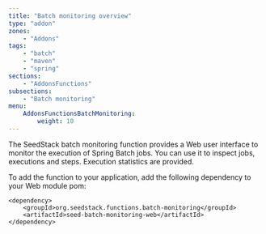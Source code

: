 ```yaml
---
title: "Batch monitoring overview"
type: "addon"
zones:
    - "Addons"
tags:
    - "batch"
    - "maven"
    - "spring"
sections:
    - "AddonsFunctions"
subsections:
    - "Batch monitoring"
menu:
    AddonsFunctionsBatchMonitoring:
        weight: 10
---
```


The SeedStack batch monitoring function provides a Web user interface to monitor the execution of Spring Batch jobs. You
can use it to inspect jobs, executions and steps. Execution statistics are provided.

To add the function to your application, add the following dependency to your Web module pom:

    <dependency>
    	<groupId>org.seedstack.functions.batch-monitoring</groupId>
    	<artifactId>seed-batch-monitoring-web</artifactId>
    </dependency>

